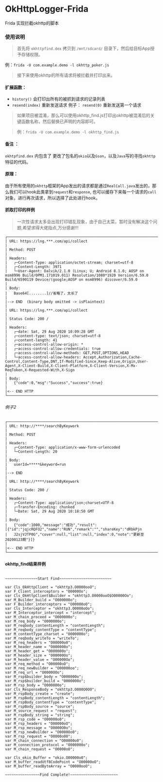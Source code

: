# OkHttpLogger-Frida
Frida 实现拦截okhttp的脚本



### 使用说明

> 首先将 `okhttpfind.dex` 拷贝到 `/mnt/sdcard/` 目录下，然后给目标App授予存储权限。

例：`frida -U com.example.demo -l okhttp_poker.js`

> 接下来使用okhttp的所有请求将被拦截并打印出来。

#### 扩展函数：
- `history()`    会打印出所有的被抓到请求的记录列表
- `resend(index)`   重新发送请求 例子： `resend(0)` 重新发送第一个请求

		
	
> 如果项目被混淆，那么可以使用okhttp_find.js打印出okhttp被混淆后的关键函数名称，然后替换已声明的内容即可。

> 例：`frida -U com.example.demo -l okhttp_find.js`

#### 备注 ：
`okhtpfind.dex` 内包含了 更改了包名的`okio`以及`Gson`，以及`Java`写的寻找`okhttp`特征的代码。

#### 原理：
由于所有使用的`okhttp`框架的App发出的请求都是通过`RealCall.java`发出的，那么我们可以hook此类拿到`request`和`response`,
也可以缓存下来每一个请求的`call`对象，进行再次请求，所以选择了此处进行hook。

#### 抓取打印的样例

>  一次性请求太多会出现打印错乱现象，由于自己太菜，暂时没有解决这个问题,希望求得大佬指点,万分感谢!!!

```
┌────────────────────────────────────────────────────────────────────────────────────────────────────────────────────
| URL: https://lng.***.com/api/collect
|
| Method: POST
|
| Headers:
|   ┌─Content-Type: application/octet-stream; charset=utf-8
|   ┌─Content-Length: 3971
|   └─User-Agent: Dalvik/2.1.0 (Linux; U; Android 8.1.0; AOSP on msm8996 Build/OPM1.171019.011) Resolution/1080*1920 Version/6.59.0 Build/6590119 Device/(google;AOSP on msm8996) discover/6.59.0
|
| Body:
|   Base64[........]//省略了，太长了
|
|--> END  (binary body omitted -> isPlaintext)
|
| URL: https://lng.***.com/api/collect
|
| Status Code: 200 / 
|
| Headers:
|   ┌─date: Sat, 29 Aug 2020 10:09:28 GMT
|   ┌─content-type: text/json; charset=utf-8
|   ┌─content-length: 41
|   ┌─access-control-allow-origin: *
|   ┌─access-control-allow-credentials: true
|   ┌─access-control-allow-methods: GET,POST,OPTIONS,HEAD
|   └─access-control-allow-headers: Accept,Authorization,Cache-Control,Content-Type,DNT,If-Modified-Since,Keep-Alive,Origin,User-Agent,X-Client-Build,X-Client-Platform,X-Client-Version,X-Mx-ReqToken,X-Requested-With,X-Sign
| 
| Body:
|   {"code":0,"msg":"Success","success":true}
| 
|<-- END HTTP
└────────────────────────────────────────────────────────────────────────────────────────────────────────────────────

```
###### 例子2
```
┌────────────────────────────────────────────────────────────────────────────────────────────────────────────────────
| URL: http://****/searchByKeywork
|
| Method: POST
|                                                                                                                    
| Headers:
|   ┌─Content-Type: application/x-www-form-urlencoded
|   └─Content-Length: 20
|
| Body:
|   userId=*****&keyword=run
|
|--> END 
|
| URL: http://****/searchByKeywork
|
| Status Code: 200 / 
|
| Headers:
|   ┌─Content-Type: application/json;charset=UTF-8
|   ┌─Transfer-Encoding: chunked
|   └─Date: Sat, 29 Aug 2020 10:18:50 GMT
| 
| Body:
|   {"code":1000,"message":"成功","result":[{"id":"jqjcRQFO2","name":"RUN","remark":"","shareKey":"dRbkPjn
|   J2sjVJTP0G","cover":null,"list":null,"index":0,"note":"更新至20200123期"}]}
| 
|<-- END HTTP
└────────────────────────────────────────────────────────────────────────────────────────────────────────────────────

```

#### okhttp_find结果样例

```
 
~~~~~~~~~~~~~~~Start Find~~~~~~~~~~~~~~~~~~~~~~~~

var Cls_OkHttpClient = "okhttp3.O0000ooO";
var F_Client_interceptors = "O0000Oo";
var Cls_OkHttpClient$Builder = "okhttp3.O0000ooO$O00000Oo";
var M_Builder_build = "O000000o";
var F_Builder_interceptors = "O00000oO";
var Cls_Interceptor = "okhttp3.O0000oOo";
var M_Interceptor_intercept = "intercept";
var M_chain_proceed = "O000000o";
var M_req_body = "O000000o";
var M_reqbody_contentLength = "contentLength";
var M_reqbody_contentType = "contentType";
var M_contentType_charset = "O000000o";
var M_reqbody_writeTo = "writeTo";
var M_req_headers = "O00000o0";
var M_header_name = "O000000o";
var M_header_get = "O000000o";
var M_header_size = "O00000Oo";
var M_header_value = "O00000Oo";
var M_req_method = "O00000oO";
var M_req_newBuilder = "O00000oo";
var M_req_url = "O0000OOo";
var M_rsp$builder_body = "O000000o";
var M_rsp$builder_build = "O000000o";
var M_rsp_body = "O000000o";
var Cls_ResponseBody = "okhttp3.O000O0OO";
var M_rspBody_create = "create";
var M_rspBody_contentLength = "contentLength";
var M_rspBody_contentType = "contentType";
var M_rspBody_source = "source";
var M_source_request = "request";
var M_rspBody_string = "string";
var M_rsp_code = "O00000o0";
var M_rsp_headers = "O00000oO";
var M_rsp_message = "O0000O0o";
var M_rsp_newBuilder = "O0000Oo0";
var M_rsp_request = "O0000o00";
var M_chain_connection = "O00000o0";
var M_connection_protocol = "O000000o";
var M_chain_request = "O0000oO";

var Cls_okio_Buffer = "okio.O00000o0";
var M_buffer_readUtf8CodePoint = "O00000oO";
var M_buffer_readByteArray = "O0000ooO";

~~~~~~~~~~~~~~~~Find Complete!~~~~~~~~~~~~~~~~~~~~~~
```

